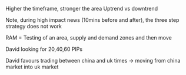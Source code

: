 

Higher the timeframe, stronger the area
Uptrend vs downtrend

Note, during high impact news (10mins before and after), the three step strategy does not work 

RAM = Testing of an area, supply and demand zones and then move

David looking for 20,40,60 PIPs

David favours trading between china and uk times -> moving from china market into uk market

